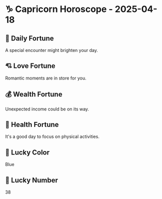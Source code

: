 # ♑ Capricorn Horoscope - 2025-04-18

## 🎯 Daily Fortune

A special encounter might brighten your day.

## 💘 Love Fortune

Romantic moments are in store for you.

## 💰 Wealth Fortune

Unexpected income could be on its way.

## 🌱 Health Fortune

It's a good day to focus on physical activities.

## 🎨 Lucky Color

Blue

## 🔢 Lucky Number

38
